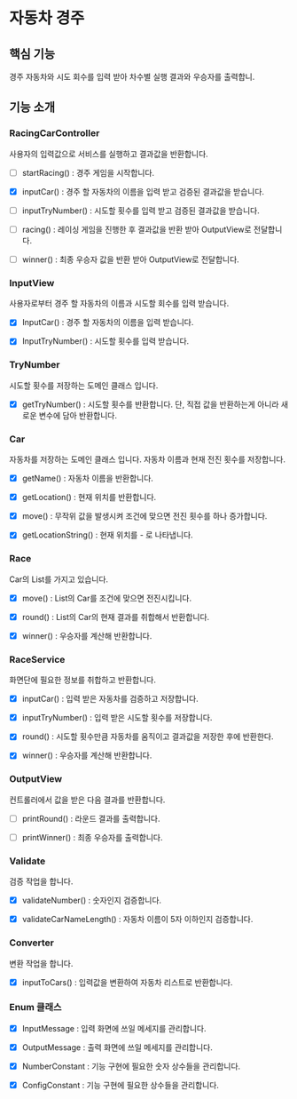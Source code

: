 # 자동차 경주



## 핵심 기능

경주 자동차와 시도 회수를 입력 받아 차수별 실행 결과와 우승자를 출력합니. 



## 기능 소개

### RacingCarController

사용자의 입력값으로 서비스를 실행하고 결과값을 반환합니다. 

- [ ] startRacing() : 경주 게임을 시작합니다. 
- [X] inputCar() : 경주 할 자동차의 이름을 입력 받고 검증된 결과값을 받습니다.
- [ ] inputTryNumber() : 시도할 횟수를 입력 받고 검증된 결과값을 받습니다. 
- [ ] racing() : 레이싱 게임을 진행한 후 결과값을 반환 받아 OutputView로 전달합니다. 
- [ ] winner() : 최종 우승자 값을 반환 받아 OutputView로 전달합니다. 



### InputView 

사용자로부터 경주 할 자동차의 이름과 시도할 회수를 입력 받습니다. 

- [X] InputCar() : 경주 할 자동차의 이름을 입력 받습니다.
- [X] InputTryNumber() : 시도할 횟수를 입력 받습니다. 



### TryNumber

시도할 횟수를 저장하는 도메인 클래스 입니다. 

- [X] getTryNumber() : 시도할 횟수를 반환합니다. 단, 직접 값을 반환하는게 아니라 새로운 변수에 담아 반환합니다. 



### Car

자동차를 저장하는 도메인 클래스 입니다. 자동차 이름과 현재 전진 횟수를 저장합니다. 

- [X] getName() : 자동차 이름을 반환합니다.
- [X] getLocation() : 현재 위치를 반환합니다.
- [X] move() : 무작위 값을 발생시켜 조건에 맞으면 전진 횟수를 하나 증가합니다.
- [X] getLocationString() : 현재 위치를 - 로 나타냅니다. 



### Race

Car의 List를 가지고 있습니다. 

- [X] move() : List의 Car를 조건에 맞으면 전진시킵니다. 
- [X] round() : List의 Car의 현재 결과를 취합해서 반환합니다. 
- [X] winner() : 우승자를 계산해 반환합니다. 



### RaceService

화면단에 필요한 정보를 취합하고 반환합니다. 

- [X] inputCar() : 입력 받은 자동차를 검증하고 저장합니다.
- [X] inputTryNumber() : 입력 받은 시도할 횟수를 저장합니다. 
- [X] round() : 시도할 횟수만큼 자동차를 움직이고 결과값을 저장한 후에 반환한다.
- [X] winner() : 우승자를 계산해 반환합니다. 



### OutputView

컨트롤러에서 값을 받은 다음 결과를 반환합니다. 

- [ ] printRound() : 라운드 결과를 출력합니다.
- [ ] printWinner() : 최종 우승자를 출력합니다. 



### Validate

검증 작업을 합니다.

- [X] validateNumber() : 숫자인지 검증합니다. 
- [X] validateCarNameLength() : 자동차 이름이 5자 이하인지 검증합니다. 



### Converter

변환 작업을 합니다.

- [X] inputToCars() : 입력값을 변환하여 자동차 리스트로 반환합니다. 


### Enum 클래스

- [X] InputMessage : 입력 화면에 쓰일 메세지를 관리합니다. 
- [X] OutputMessage : 출력 화면에 쓰일 메세지를 관리합니다. 
- [X] NumberConstant : 기능 구현에 필요한 숫자 상수들을 관리합니다. 
- [X] ConfigConstant : 기능 구현에 필요한 상수들을 관리합니다. 






















